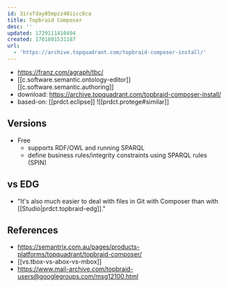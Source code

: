 ```yaml
---
id: 3irxfday05mpzz40iicc8ca
title: Topbraid Composer
desc: ''
updated: 1729111410494
created: 1701801531187
url:
  - 'https://archive.topquadrant.com/topbraid-composer-install/'
---
```


- https://franz.com/agraph/tbc/
- [[c.software.semantic.ontology-editor]] [[c.software.semantic.authoring]]
- download: https://archive.topquadrant.com/topbraid-composer-install/
- based-on: [[prdct.eclipse]]
![[prdct.protege#similar]]

## Versions

- Free
  - supports RDF/OWL and running SPARQL
  - define business rules/integrity constraints using SPARQL rules (SPIN)

## vs EDG

- "It's also much easier to deal with files in Git with Composer than with [[Studio|prdct.topbraid-edg]]."

## References

- https://semantrix.com.au/pages/products-platforms/topquadrant/topbraid-composer/
- [[vs.tbox-vs-abox-vs-mbox]]
- https://www.mail-archive.com/topbraid-users@googlegroups.com/msg12100.html